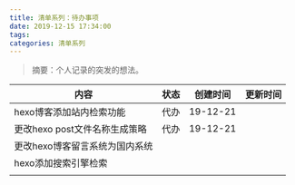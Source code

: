 ```yaml
---
title: 清单系列：待办事项
date: 2019-12-15 17:34:00
tags:
categories: 清单系列
---
```


> 摘要：个人记录的突发的想法。

<!--more-->

|内容|状态|创建时间|更新时间|
|---|---|---|---|
|hexo博客添加站内检索功能|代办|19-12-21||
|更改hexo post文件名称生成策略|代办|19-12-21||
|更改hexo博客留言系统为国内系统||||
|hexo添加搜索引擎检索||||
|||||